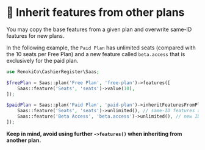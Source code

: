 # 🧓 Inherit features from other plans

You may copy the base features from a given plan and overwrite same-ID features for new plans.

In the following example, the `Paid Plan` has unlimited seats (compared with the 10 seats per Free Plan) and a new feature called `beta.access` that is exclusively for the paid plan.

```php
use RenokiCo\CashierRegister\Saas;

$freePlan = Saas::plan('Free Plan', 'free-plan')->features([
    Saas::feature('Seats', 'seats')->value(10),
]);

$paidPlan = Saas::plan('Paid Plan', 'paid-plan')->inheritFeaturesFromPlan($freePlan, [
    Saas::feature('Seats', 'seats')->unlimited(), // same-ID features are replaced
    Saas::feature('Beta Access', 'beta.access')->unlimited(), // new IDs are merged
]);
```

&#x20;**Keep in mind, avoid using further `->features()` when inheriting from another plan.**
